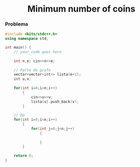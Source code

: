 <h1 align="center">Minimum number of coins</h1>
<p>
  <h3>Problema</h3>
  
</p>

```c++
#include <bits/stdc++.h>
using namespace std;

int main() {
	// your code goes here
	
	int n,e; cin>>n>>e;
	
	// Parte de grafo
	vector<vector<int>> lista(e+1);
	int u,v;
	
	for(int i=0;i<n;i++)
	    {
	        cin>>u>>v;
	        lista[u].push_back(v);
	    }
	
	// Dp
	for(int i=0;i<n;i++)
	    {
	        for(int j=0;j<n;j++)
	            {
	                
	            }
	    }
	
	return 0;
}
```
